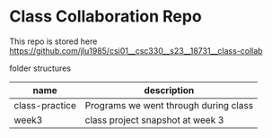 # Class Collaboration Repo

This repo is stored here https://github.com/jlu1985/csi01__csc330__s23__18731__class-collab

folder structures

| name | description |
| - | - |
| class-practice | Programs we went through during class |
| week3 | class project snapshot at week 3 |
